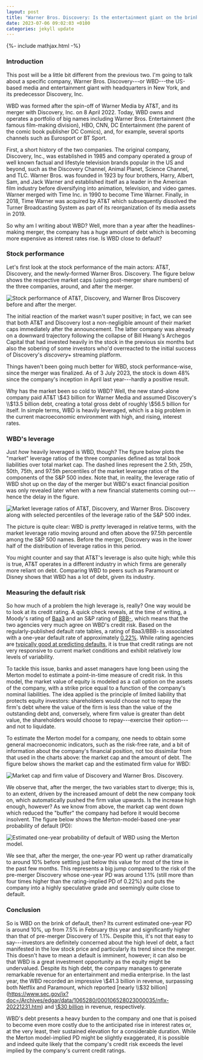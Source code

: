 ```yaml
---
layout: post
title: "Warner Bros. Discovery: Is the entertainment giant on the brink?"
date: 2023-07-06 09:02:03 +0100
categories: jekyll update
---
```


{%- include mathjax.html -%}

### Introduction

This post will be a little bit different from the previous two. I'm going to talk about a specific company, Warner Bros. Discovery---or WBD---the US-based media and entertainment giant with headquarters in New York, and its predecessor Discovery, Inc.

WBD was formed after the spin-off of Warner Media by AT&T, and its merger with Discovery, Inc. on 8 April 2022. Today, WBD owns and operates a portfolio of big names including Warner Bros. Entertainment (the famous film-making division), HBO, CNN, DC Entertainment (the parent of the comic book publisher DC Comics), and, for example, several sports channels such as Eurosport or BT Sport.

First, a short history of the two companies. The original company, Discovery, Inc., was established in 1985 and company operated a group of well known factual and lifestyle television brands popular in the US and beyond, such as the Discovery Channel, Animal Planet, Science Channel, and TLC. Warner Bros. was founded in 1923 by four brothers, Harry, Albert, Sam, and Jack Warner and established itself as a leader in the American film industry before diversifying into animation, television, and video games. Warner merged with Time Inc. in 1990 to become Time Warner. Finally, in 2018, Time Warner was acquired by AT&T which subsequently dissolved the Turner Broadcasting System as part of its reorganization of its media assets in 2019.

So why am I writing about WBD? Well, more than a year after the headlines-making merger, the company has a huge amount of debt which is becoming more expensive as interest rates rise. Is WBD close to default?

### Stock performance

Let's first look at the stock performance of the main actors: AT&T, Discovery, and the newly-formed Warner Bros. Discovery. The figure below shows the respective market caps (using post-merger share numbers) of the three companies, around, and after the merger.

![Stock performance of AT&T, Discovery, and Warner Bros Discovery before and after the merger.](/assets/images/20230706/fig-stock-performance-1.png)

The initial reaction of the market wasn't super positive; in fact, we can see that both AT&T and Discovery lost a non-negligible amount of their market caps immediately after the announcement. The latter company was already on a downward trajectory following the collapse of Bill Hwang's Archegos Capital that had invested heavily in the stock in the previous six months but also the sobering of some investors who'd overreacted to the initial success of Discovery's *discovery+* streaming platform.

Things haven't been going much better for WBD, stock performance-wise, since the merger was finalized. As of 3 July 2023, the stock is down 48% since the company's inception in April last year---hardly a positive result.

Why has the market been so cold to WBD? Well, the new stand-alone company paid AT&T \\$43 billion for Warner Media and assumed Discovery's \\$13.5 billion debt, creating a total gross debt of roughly \\$56.5 billion for itself. In simple terms, WBD is heavily leveraged, which is a big problem in the current macroeconomic environment with high, and rising, interest rates.

### WBD's leverage

Just *how* heavily leveraged is WBD, though? The figure below plots the "market" leverage ratios of the three companies defined as total book liabilities over total market cap. The dashed lines represent the 2.5th, 25th, 50th, 75th, and 97.5th percentiles of the market leverage ratios of the components of the S&P 500 index. Note that, in reality, the leverage ratio of WBD shot up on the day of the merger but WBD's exact financial position was only revealed later when with a new financial statements coming out---hence the delay in the figure.

![Market leverage ratios of AT&T, Discovery, and Warner Bros. Discovery along with selected percentiles of the leverage ratio of the S&P 500 index.](/assets/images/20230706/fig-leverage-1.png)

The picture is quite clear: WBD is *pretty* leveraged in relative terms, with the market leverage ratio moving around and often above the 97.5th percentile among the S&P 500 names. Before the merger, Discovery was in the lower half of the distribution of leverage ratios in this period.

You might counter and say that AT&T's leverage is also quite high; while this is true, AT&T operates in a different industry in which firms are generally more reliant on debt. Comparing WBD to peers such as Paramount or Disney shows that WBD has a lot of debt, given its industry.

### Measuring the default risk

So how much of a problem the high leverage is, really? One way would be to look at its credit rating. A quick check reveals, at the time of writing, a Moody's rating of [Baa3](https://www.moodys.com/credit-ratings/Warner-Bros-Discovery-Inc-credit-rating-600057551) and an S&P rating of [BBB-](https://disclosure.spglobal.com/ratings/en/regulatory/org-details/sectorCode/CORP/entityId/475824), which means that the two agencies very much agree on WBD's credit risk. Based on the regularly-published default rate tables, a rating of Baa3/BBB- is associated with a one-year default rate of approximately [0.22%](https://www.spglobal.com/ratings/en/research/articles/230425-default-transition-and-recovery-2022-annual-global-corporate-default-and-rating-transition-study-12702145#ID97533). While rating agencies are [typically good at predicting defaults](https://polachjan.github.io/jekyll/update/2023/05/10/are-credit-ratings-predicting-defaults.html), it is true that credit ratings are not very responsive to current market conditions and exhibit relatively low levels of variability.

To tackle this issue, banks and asset managers have long been using the Merton model to estimate a point-in-time measure of credit risk. In this model, the market value of equity is modeled as a call option on the assets of the company, with a strike price equal to a function of the company's nominal liabilities. The idea applied is the principle of limited liability that protects equity investors: shareholders would choose not to repay the firm's debt where the value of the firm is less than the value of the outstanding debt and, conversely, where firm value is greater than debt value, the shareholders would choose to repay---exercise their option---and not to liquidate.

To estimate the Merton model for a company, one needs to obtain some general macroeconomic indicators, such as the risk-free rate, and a bit of information about the company's financial position, not too dissimilar from that used in the charts above: the market cap and the amount of debt. The figure below shows the market cap and the estimated firm value for WBD:

![Market cap and firm value of Discovery and Warner Bros. Discovery.](/assets/images/20230706/fig-get-merton-out-1.png)

We observe that, after the merger, the two variables start to diverge; this is, to an extent, driven by the increased amount of debt the new company took on, which automatically pushed the firm value upwards. Is the increase high enough, however? As we know from above, the market cap went down which reduced the "buffer" the company had before it would become insolvent. The figure below shows the Merton-model-based one-year probability of default (PD):

![Estimated one-year probability of default of WBD using the Merton model.](/assets/images/20230706/fig-pd-1.png)

We see that, after the merger, the one-year PD went up rather dramatically to around 10% before settling just below this value for most of the time in the past few months. This represents a big jump compared to the risk of the pre-merger Discovery whose one-year PD was around 1.1% (still more than four times higher than the rating-implied PD of 0.22%) and puts the company into a highly speculative grade and seemingly quite close to default.

### Conclusion

So is WBD on the brink of default, then? Its current estimated one-year PD is around 10%, up from 7.5% in February this year and significantly higher than that of pre-merger Discovery of 1.1%. Despite this, it's not that easy to say---investors are definitely concerned about the high level of debt, a fact manifested in the low stock price and particularly its trend since the merger. This doesn't have to mean a default is imminent, however; it can also be that WBD is a great investment opportunity as the equity might be undervalued. Despite its high debt, the company manages to generate remarkable revenue for an entertainment and media enterprise. In the last year, the WBD recorded an impressive \\$41.3 billion in revenue, surpassing both Netflix and Paramount, which reported [nearly \\$32 billion](https://www.sec.gov/ix?doc=/Archives/edgar/data/1065280/000106528023000035/nflx-20221231.htm) and [\\$30 billion](https://www.sec.gov/ix?doc=/Archives/edgar/data/813828/000081382823000005/para-20221231.htm#i443790b0116b4a189414139d4ca71e3c_136) in revenue, respectively.

WBD's debt presents a heavy burden to the company and one that is poised to become even more costly due to the anticipated rise in interest rates or, at the very least, their sustained elevation for a considerable duration. While the Merton model-implied PD might be slightly exaggerated, it is possible and indeed quite likely that the company's credit risk exceeds the level implied by the company's current credit ratings.
